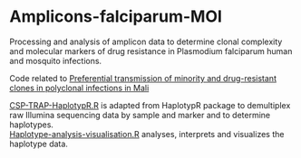 # Amplicons-falciparum-MOI
Processing and analysis of amplicon data to determine clonal complexity and molecular markers of drug resistance in Plasmodium falciparum human and mosquito infections.

Code related to [Preferential transmission of minority and drug-resistant clones in polyclonal infections in Mali]([https://github.com/leenvh/Amplicons-falciparum-MOI/blob/master/CSP-TRAP_HaplotypR.R](https://malariajournal.biomedcentral.com/articles/10.1186/s12936-025-05298-6))

[CSP-TRAP-HaplotypR.R](https://github.com/leenvh/Amplicons-falciparum-MOI/blob/master/CSP-TRAP_HaplotypR.R) is adapted from HaplotypR package to demultiplex raw Illumina sequencing data by sample and marker and to determine haplotypes.<br />
[Haplotype-analysis-visualisation.R](https://github.com/leenvh/Amplicons-falciparum-MOI/blob/master/Haplotype-analysis-visualisation.R) analyses, interprets and visualizes the haplotype data.
